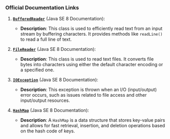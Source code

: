 ### Official Documentation Links

1. **[`BufferedReader`](https://docs.oracle.com/javase/8/docs/api/java/io/BufferedReader.html)** (Java SE 8 Documentation):
   - **Description**: This class is used to efficiently read text from an input stream by buffering characters. It provides methods like `readLine()` to read a full line of text.

2. **[`FileReader`](https://docs.oracle.com/javase/8/docs/api/java/io/FileReader.html)** (Java SE 8 Documentation):
   - **Description**: This class is used to read text files. It converts file bytes into characters using either the default character encoding or a specified one.

3. **[`IOException`](https://docs.oracle.com/javase/8/docs/api/java/io/IOException.html)** (Java SE 8 Documentation):
   - **Description**: This exception is thrown when an I/O (input/output) error occurs, such as issues related to file access and other input/output resources.

4. **[`HashMap`](https://docs.oracle.com/javase/8/docs/api/java/util/HashMap.html)** (Java SE 8 Documentation):
   - **Description**: A `HashMap` is a data structure that stores key-value pairs and allows for fast retrieval, insertion, and deletion operations based on the hash code of keys.
